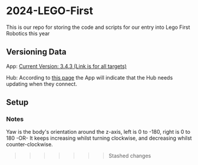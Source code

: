 # 2024-LEGO-First
This is our repo for storing the code and scripts for our entry into Lego First Robotics this year

## Versioning Data
App: 
    [Current Version: 3.4.3 (Link is for all targets)](https://education.lego.com/en-us/downloads/spike-app/software/)

Hub:
    According to [this page](https://education.lego.com/en-us/product-resources/spike-prime/downloads/software-updates/#hubos-updates) the App will indicate that the Hub needs updating when they connect.

## Setup


### Notes
Yaw is the body's orientation around the z-axis, left is 0 to -180, right is 0 to 180 -OR- It keeps increasing whilst turning clockwise, and decreasing whilst counter-clockwise.


>>>>>>> Stashed changes

